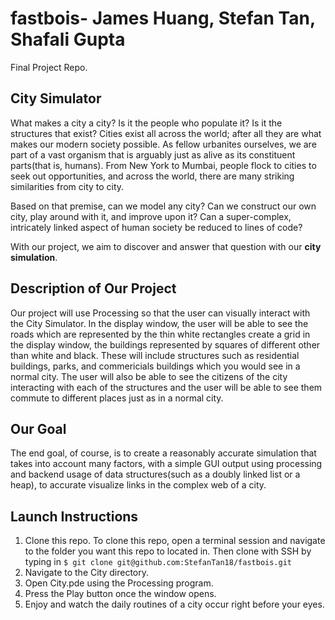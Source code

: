 # fastbois- James Huang, Stefan Tan, Shafali Gupta
Final Project Repo. 
## City Simulator
What makes a city a city? Is it the people who populate it? Is it the structures that exist? Cities exist all across the world; after all they are what makes our modern society possible. As fellow urbanites ourselves, we are part of a vast organism that is arguably just as  alive as its constituent parts(that is, humans). From New York to Mumbai, people flock to cities to seek out opportunities, and across the world, there are many striking similarities from city to city.

Based on that premise, can we model any city? Can we construct our own city, play around with it, and improve upon it? Can a super-complex, intricately linked aspect of human society be reduced to lines of code?

With our project, we aim to discover and answer that question with our **city simulation**.
## Description of Our Project
Our project will use Processing so that the user can visually interact with the City Simulator. In the display window, the user will be able to see the roads which are represented by the thin white rectangles create a grid in the display window, the buildings represented by squares of different other than white and black. These will include structures such as residential buildings, parks, and commericials buildings which you would see in a normal city. The user will also be able to see the citizens of the city interacting with each of the structures and the user will be able to see them commute to different places just as in a normal city. 
## Our Goal
The end goal, of course, is to create a reasonably accurate simulation that takes into account many factors, with a simple GUI output using processing and backend usage of data structures(such as a doubly linked list or a heap), to accurate visualize links in the complex web of a city. 
## Launch Instructions
1. Clone this repo. To clone this repo, open a terminal session and navigate to the folder you want this repo to located in. Then clone with SSH by typing in ```$ git clone git@github.com:StefanTan18/fastbois.git```
2. Navigate to the City directory.
3. Open City.pde using the Processing program.
4. Press the Play button once the window opens. 
5. Enjoy and watch the daily routines of a city occur right before your eyes.
